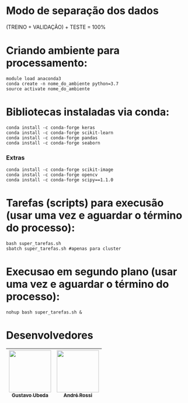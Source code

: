 # Modo de separação dos dados

(TREINO + VALIDAÇÃO) + TESTE = 100%

# Criando ambiente para processamento:
```
module load anaconda3
conda create -n nome_do_ambiente python=3.7
source activate nome_do_ambiente
```

# Bibliotecas instaladas via conda:
```
conda install -c conda-forge keras
conda install -c conda-forge scikit-learn
conda install -c conda-forge pandas
conda install -c conda-forge seaborn
```

### Extras
```
conda install -c conda-forge scikit-image
conda install -c conda-forge opencv
conda install -c conda-forge scipy==1.1.0
```

# Tarefas (scripts) para execusão (usar uma vez e aguardar o término do processo):
```
bash super_tarefas.sh
sbatch super_tarefas.sh	#apenas para cluster
```

# Execusao em segundo plano (usar uma vez e aguardar o término do processo):
```
nohup bash super_tarefas.sh &
```

# Desenvolvedores
| [<img src="https://servicosweb.cnpq.br/wspessoa/servletrecuperafoto?tipo=1&id=K8220016Y1" width=115><br><sub>Gustavo Ubeda</sub>](https://github.com/gustavo-ubeda) |  [<img src="https://servicosweb.cnpq.br/wspessoa/servletrecuperafoto?tipo=1&id=K4717971Z0" width=115><br><sub>André Rossi</sub>](https://github.com/andrerossidc) |
| :---: | :---: 
